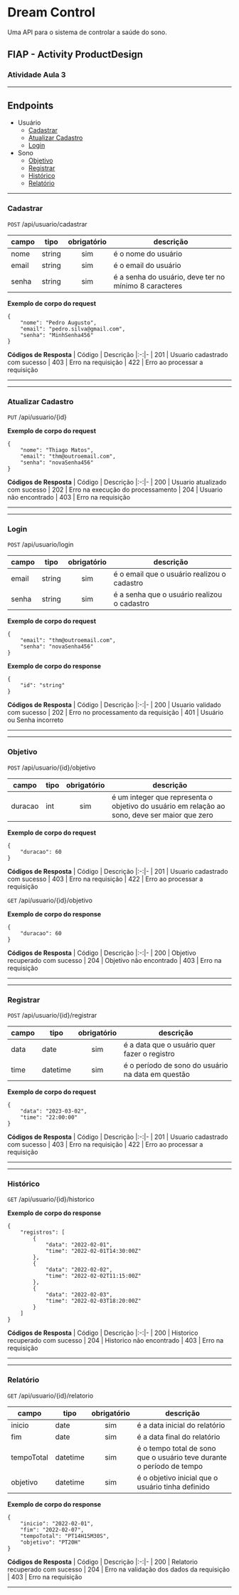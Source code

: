 # Dream Control

Uma API para o sistema de controlar a saúde do sono.

## FIAP - Activity ProductDesign

### Atividade Aula 3

---

## Endpoints
- Usuário
    - [Cadastrar](#cadastrar)
    - [Atualizar Cadastro](#atualizar-cadastro)
    - [Login](#login)
- Sono
    - [Objetivo](#objetivo)
    - [Registrar](#registrar)
    - [Histórico](#histórico)
    - [Relatório](#relatório)

---

### Cadastrar
`POST` /api/usuario/cadastrar

| campo | tipo | obrigatório | descrição
|-------|------|:-------------:|--
| nome | string | sim | é o nome do usuário
| email | string | sim | é o email do usuário
| senha | string | sim | é a senha do usuário, deve ter no mínimo 8 caracteres


**Exemplo de corpo do request**
```
{
	"nome": "Pedro Augusto",
	"email": "pedro.silva@gmail.com",
	"senha": "MinhSenha456"
}
```

**Códigos de Resposta**
| Código | Descrição
|:-:|-
| 201 | Usuario cadastrado com sucesso
| 403 | Erro na requisição
| 422 | Erro ao processar a requisição

---

---

### Atualizar Cadastro
`PUT` /api/usuario/{id}

**Exemplo de corpo do request**
```
{
	"nome": "Thiago Matos",
	"email": "thm@outroemail.com",
	"senha": "novaSenha456"
}
```

**Códigos de Resposta**
| Código | Descrição
|:-:|-
| 200 | Usuario atualizado com sucesso
| 202 | Erro na execução do processamento
| 204 | Usuario não encontrado
| 403 | Erro na requisição

---

---

### Login
`POST` /api/usuario/login

| campo | tipo | obrigatório | descrição
|-------|------|:-------------:|--
| email | string | sim | é o email que o usuário realizou o cadastro
| senha | string | sim | é a senha que o usuário realizou o cadastro

**Exemplo de corpo do request**
```
{
	"email": "thm@outroemail.com",
	"senha": "novaSenha456"
}
```

**Exemplo de corpo do response**
```
{
	"id": "string"
}
```

**Códigos de Resposta**
| Código | Descrição
|:-:|-
| 200 | Usuario validado com sucesso
| 202 | Erro no processamento da requisição
| 401 | Usuário ou Senha incorreto

---

---

### Objetivo
`POST` /api/usuario/{id}/objetivo

| campo | tipo | obrigatório | descrição
|-------|------|:-------------:|--
| duracao | int | sim | é um integer que representa o objetivo do usuário em relação ao sono, deve ser maior que zero


**Exemplo de corpo do request**
```
{
	"duracao": 60
}
```

**Códigos de Resposta**
| Código | Descrição
|:-:|-
| 201 | Usuario cadastrado com sucesso
| 403 | Erro na requisição
| 422 | Erro ao processar a requisição


`GET` /api/usuario/{id}/objetivo

**Exemplo de corpo do response**
```
{
	"duracao": 60
}
```

**Códigos de Resposta**
| Código | Descrição
|:-:|-
| 200 | Objetivo recuperado com sucesso
| 204 | Objetivo não encontrado
| 403 | Erro na requisição

---

---

### Registrar
`POST` /api/usuario/{id}/registrar

| campo | tipo | obrigatório | descrição
|-------|------|:-------------:|--
| data | date | sim | é a data que o usuário quer fazer o registro
| time | datetime | sim | é o período de sono do usuário na data em questão

**Exemplo de corpo do request**
```
{
	"data": "2023-03-02",
	"time": "22:00:00"
}
```

**Códigos de Resposta**
| Código | Descrição
|:-:|-
| 201 | Usuario cadastrado com sucesso
| 403 | Erro na requisição
| 422 | Erro ao processar a requisição

---

---

### Histórico
`GET` /api/usuario/{id}/historico

**Exemplo de corpo do response**
```
{
    "registros": [
        {
            "data": "2022-02-01",
            "time": "2022-02-01T14:30:00Z"
        },
        {
            "data": "2022-02-02",
            "time": "2022-02-02T11:15:00Z"
        },
        {
            "data": "2022-02-03",
            "time": "2022-02-03T18:20:00Z"
        }    
    ]
}
```

**Códigos de Resposta**
| Código | Descrição
|:-:|-
| 200 | Historico recuperado com sucesso
| 204 | Historico não encontrado
| 403 | Erro na requisição

---

---

### Relatório
`GET` /api/usuario/{id}/relatorio

| campo | tipo | obrigatório | descrição
|-------|------|:-------------:|--
| inicio | date | sim | é a data inicial do relatório
| fim | date | sim | é a data final do relatório
| tempoTotal | datetime | sim | é o tempo total de sono que o usuário teve durante o período de tempo
| objetivo | datetime | sim | é o objetivo inicial que o usuário tinha definido

**Exemplo de corpo do response**
```
{
    "inicio": "2022-02-01",
    "fim": "2022-02-07",
    "tempoTotal": "PT14H15M30S",
    "objetivo": "PT20H"
}
```

**Códigos de Resposta**
| Código | Descrição
|:-:|-
| 200 | Relatorio recuperado com sucesso
| 204 | Erro na validação dos dados da requisição
| 403 | Erro na requisição

---
